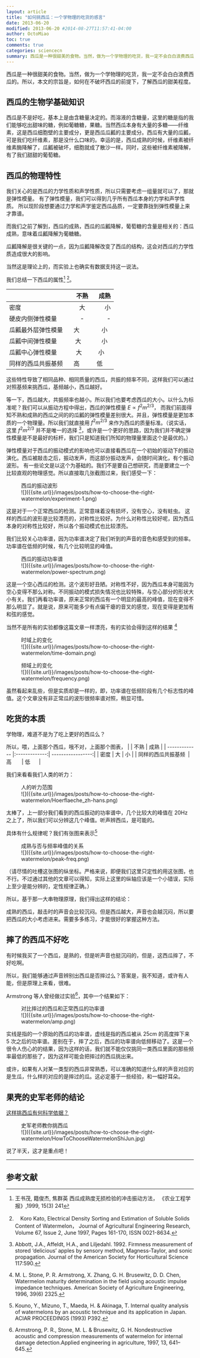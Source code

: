 ```yaml
---
layout: article
title: "如何挑西瓜：一个学物理的吃货的感言"
date: 2013-06-20
modified: 2013-06-20 #2014-08-27T11:57:41-04:00
author: OctoMiao
toc: true
comments: true
categories: sciencecn
summary: 西瓜是一种很甜美的食物。当然，做为一个学物理的吃货，我一定不会白白浪费西瓜的。所以，本文的宗旨是，如何在不破坏西瓜的前提下，了解西瓜的甜美程度。
---
```





西瓜是一种很甜美的食物。当然，做为一个学物理的吃货，我一定不会白白浪费西瓜的。所以，本文的宗旨是，如何在不破坏西瓜的前提下，了解西瓜的甜美程度。

## 西瓜的生物学基础知识

西瓜是不是好吃，基本上是由含糖量决定的。而溶液的含糖量，这里的糖是指的我们能够吃出甜味的糖，例如葡糖糖，果糖。当然西瓜本身有大量的多糖——纤维素，这是西瓜细胞壁的主要成分，更是西瓜瓜瓤的主要成分。西瓜有大量的瓜瓤，可是我们吃纤维素，那是没什么口味的。幸运的是，西瓜成熟的时候，纤维素被纤维素酶降解了，瓜瓤被破坏，细胞就成了散沙一样。同时，这些被纤维素被降解，有了我们甜甜的葡萄糖。

## 西瓜的物理特性

我们关心的是西瓜的力学性质和声学性质，所以只需要考虑一组量就可以了，那就是弹性模量。
有了弹性模量，我们可以得到几乎所有西瓜本身的力学和声学性质。
所以现阶段想要通过力学和声学鉴定西瓜品质，一定要靠拢到弹性模量上来才靠谱。

而我们之前了解到，西瓜的成熟，西瓜的瓜瓤降解，葡萄糖的含量是相关的：西瓜成熟，意味着瓜瓤降解为葡糖糖。

瓜瓤降解是很关键的一点，因为瓜瓤降解改变了西瓜的结构，这会对西瓜的力学性质造成很大的影响。

当然这是理论上的，而实验上也确实有数据支持这一说法。

我们总结一下西瓜的属性[^1] [^2]。

|                      | 不熟           |       成熟        |
| -------------  |:-------------:| -----------------:|
| 密度              | 大          | 小           |
| 硬皮内侧弹性模量      | -           | -            |
| 瓜瓤最外层弹性模量    | 大           | 小            |
| 瓜瓤中间弹性模量      | 大          | 小           |
| 瓜瓤中心弹性模量      | 大          | 小           |
| 同样的西瓜共振基频    | 高       | 低      |



这些特性导致了相同品种、相同质量的西瓜，共振的频率不同，这样我们可以通过对照基频来挑西瓜，基频越小，西瓜越好。

等一下，西瓜越大，共振频率也越小。所以我们也要考虑西瓜的大小。以什么为标准呢？我们可以从振动方程中得出，西瓜的弹性模量
$E\propto f^2 m^{2/3}$，
而我们前面得知不熟和成熟的西瓜之间的的瓜瓤的弹性模量差别很大。并且，弹性模量是更加本质的一个物理量。所以我们就直接用 $f^2 m^{2/3}$ 来作为西瓜的质量标准。（说实话，这里 $f^2 m^{2/3}$ 并不是唯一的选择 [^3]，或许是一个更好的思路，因为我们并不确定弹性模量是不是最好的标杆，我们只是知道我们所知的物理量里面这个是最优的。）


弹性模量对于西瓜的振动模式的影响也可以直接看西瓜在一个初始的驱动下的振动演化。西瓜被敲击之后，振动发声，而这部分振动发声，会随时间演化，有个振动波形。
有一些论文是以这个为基础的。我们不是要自己想研究，而是要建立一个比较直观的物理感觉。所以直接取几张截图过来，我们感受一下：

<figure markdown="1">
<figcaption>
西瓜的振动波形
</figcaption>
![]({{site.url}}/images/posts/how-to-choose-the-right-watermelon/experiment-1.png)
</figure>



这是对于一个正常西瓜的检测。正常意味着没有损坏，没有空心，没有蛀虫。
这样的西瓜的波形是比较漂亮的，对称性比较好。为什么对称性比较好呢，因为西瓜本身的对称性比较好，所以各个振动模式也比较漂亮。

我们比较关心功率谱，因为功率谱决定了我们听到的声音的音色和感受到的频率。功率谱在低频的时候，有几个比较明显的峰值。


<figure markdown="1">
<figcaption>
西瓜的振动功率谱
</figcaption>
![]({{site.url}}/images/posts/how-to-choose-the-right-watermelon/power-spectrum.png)
</figure>


这是一个空心西瓜的检测。这个波形好丑陋。对称性不好，因为西瓜本身可能因为空心变得不那么对称。不同振动的模式损失情况也比较特殊，与空心部分的形状大小有关。我们再看功率谱，原来正常的西瓜有一个明显的最高的峰值，现在变得不那么明显了。就是说，原来可能多少有点偏干瘪的音叉的感觉，现在变得是更加有和弦的感觉。



当然不是所有的实验都像这篇文章一样漂亮，有的实验会得到这样的结果 [^5]


<figure markdown="1">
<figcaption>
时域上的变化
</figcaption>
![]({{site.url}}/images/posts/how-to-choose-the-right-watermelon/time-domain.png)
</figure>

<figure markdown="1">
<figcaption>
频域上的变化
</figcaption>
![]({{site.url}}/images/posts/how-to-choose-the-right-watermelon/frequency.png)
</figure>


虽然看起来乱些，但是实质却是一样的，即，功率谱在低频阶段有几个标志性的峰值。这个文章没有非正常瓜的波形很频率谱对照，稍显可惜。






## 吃货的本质

学物理，难道不是为了吃上更好的西瓜么？

所以，喂，上面那个西瓜，哦不对，上面那个图表，
|                      | 不熟           |       成熟        |
| -------------  |:-------------:| -----------------:|
| 密度              | 大          | 小           |
| 同样的西瓜共振基频    | 高       | 低      |

我们来看看我们人类的听力：

<figure markdown="1">
<figcaption>
人的听力范围
</figcaption>
![]({{site.url}}/images/posts/how-to-choose-the-right-watermelon/Hoerflaeche_zh-hans.png)
</figure>




太棒了，上一部分我们看到的西瓜振动的功率谱中，几个比较大的峰值在 20Hz 之上了，所以我们可以分辨这几个峰值。听声辨西瓜，是可能的。

具体有什么规律呢？我们有张图来表示[^4]

<figure markdown="1">
<figcaption>
成熟与否与频率峰值的关系
</figcaption>
![]({{site.url}}/images/posts/how-to-choose-the-right-watermelon/peak-freq.png)
</figure>



（请尽情的吐槽这张图的纵坐标。严格来说，即便我们这里只定性的用这张图，也不行。不过通过其他的文章可以得知，实际上这里的纵轴应该是一个小错误，实际上至少是能分辨的，定性规律正确。）

所以，基于那一大串物理原理，我们得出这样的结论：

成熟的西瓜，敲击时的声音会比较沉闷。但是西瓜越大，声音也会越沉闷，所以要把西瓜的大小考虑进来。需要多多练习，才能很好的掌握这种方法。




## 摔了的西瓜不好吃

有时候我买了一个西瓜，是熟的，但是听声音也挺沉闷的，但是，这西瓜摔了，不好吃啊。

所以，我们能够通过声音辨别出西瓜是否摔过么？答案是，我不知道，或许有人能，但是原理上来看，很难。

Armstrong 等人曾经做过实验[^6]，其中一个结果如下：

<figure markdown="1">
<figcaption>
对比摔过的西瓜和正常西瓜的功率谱
</figcaption>
![]({{site.url}}/images/posts/how-to-choose-the-right-watermelon/amp.png)
</figure>


实线是指的一个原始的西瓜的功率谱，虚线是指的西瓜被从 25cm 的高度摔下来 5 次之后的功率谱。差别在于，摔了之后，西瓜的功率谱向低频移动了。这是一个很令人伤心的的结果，因为这样的话，我们就不能仅仅挑同一类西瓜里面的那些频率最低的那些了，因为这样可能会把摔过的西瓜挑出来。

或许，如果有人对某一类型的西瓜非常熟悉，可以准确的知道什么样的声音对应的是生瓜，什么样的对应的是摔过的瓜。这必定基于一些经验，和一幅好耳朵。





## 果壳的史军老师的结论

<a href="http://www.guokr.com/answer/229460/redirect/" target="_blank">这样挑西瓜有何科学依据？</a>

<figure markdown="1">
<figcaption>
史军老师教你挑西瓜
</figcaption>
![]({{site.url}}/images/posts/how-to-choose-the-right-watermelon/HowToChooseWatermelonShiJun.jpg)
</figure>




说了半天，这才是重点吧！



-------

## 参考文献


[^1]: 王书茂, 籍俊杰, 焦群英  西瓜成熟度无损检验的冲击振动方法， 《农业工程学报》,1999, 15(3) 241

[^2]:　Koro Kato, Electrical Density Sorting and Estimation of Soluble Solids Content of Watermelon， Journal of Agricultural Engineering Research, Volume 67, Issue 2, June 1997, Pages 161-170, ISSN 0021-8634.

[^3]:  Abbott, J.A., Affeldt, H.A., and Liljedahl. 1992. Firmness measurement of stored ‘delicious’ apples by sensory method, Magness-Taylor, and sonic propagation. Journal of the American Society for Horticultural Science 117:590.

[^4]:  Kouno, Y., Mizuno, T., Maeda, H. & Akinaga, T. Internal quality analysis of watermelons by an acoustic technique and its application in Japan. ACIAR PROCEEDINGS (1993) P392.

[^5]:  M. L. Stone, P. R. Armstrong, X. Zhang, G. H. Brusewitz, D. D. Chen, Watermelon maturity determination in the field using acoustic impulse impedance techniques. American Society of Agriculture Engineering, 1996, 39(6) 2325.

[^6]:  Armstrong, P. R., Stone, M. L. & Brusewitz, G. H. Nondestructive acoustic and compression measurements of watermelon for internal damage detection.Applied engineering in agriculture, 1997, 13, 641–645.
